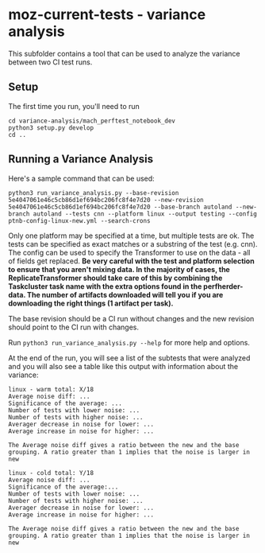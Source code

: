 # moz-current-tests - variance analysis

This subfolder contains a tool that can be used to analyze the variance between two CI test runs.

## Setup

The first time you run, you'll need to run
```
cd variance-analysis/mach_perftest_notebook_dev
python3 setup.py develop
cd ..
```

## Running a Variance Analysis

Here's a sample command that can be used:
```
python3 run_variance_analysis.py --base-revision 5e4047061e46c5cb86d1ef694bc206fc8f4e7d20 --new-revision 5e4047061e46c5cb86d1ef694bc206fc8f4e7d20 --base-branch autoland --new-branch autoland --tests cnn --platform linux --output testing --config ptnb-config-linux-new.yml --search-crons
```

Only one platform may be specified at a time, but multiple tests are ok. The tests can be specified as exact matches or a substring of the test (e.g. cnn). The config can be used to specify the Transformer to use on the data - all of fields get replaced. **Be very careful with the test and platform selection to ensure that you aren't mixing data. In the majority of cases, the ReplicateTransformer should take care of this by combining the Taskcluster task name with the extra options found in the perfherder-data. The number of artifacts downloaded will tell you if you are downloading the right things (1 artifact per task).**

The base revision should be a CI run without changes and the new revision should point to the CI run with changes.

Run `python3 run_variance_analysis.py --help` for more help and options.

At the end of the run, you will see a list of the subtests that were analyzed and you will also see a table like this output with information about the variance:
```
linux - warm total: X/18
Average noise diff: ...
Significance of the average: ...
Number of tests with lower noise: ...
Number of tests with higher noise: ...
Averager decrease in noise for lower: ...
Average increase in noise for higher: ...

The Average noise diff gives a ratio between the new and the base grouping. A ratio greater than 1 implies that the noise is larger in new

linux - cold total: Y/18
Average noise diff: ...
Significance of the average:...
Number of tests with lower noise: ...
Number of tests with higher noise: ...
Averager decrease in noise for lower: ...
Average increase in noise for higher: ...

The Average noise diff gives a ratio between the new and the base grouping. A ratio greater than 1 implies that the noise is larger in new

```
